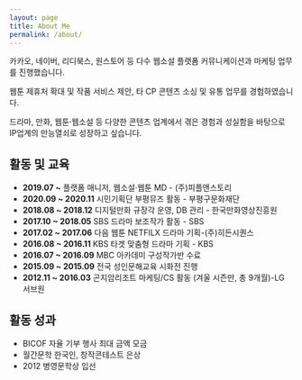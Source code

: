 ```yaml
---
layout: page
title: About Me
permalink: /about/
---
```


카카오, 네이버, 리디북스, 원스토어 등
다수 웹소설 플랫폼 커뮤니케이션과 마케팅 업무를 진행했습니다.

웹툰 제휴처 확대 및 작품 서비스 제안,
타 CP 콘텐츠 소싱 및 유통 업무를 경험하였습니다.

드라마, 만화, 웹툰·웹소설 등 다양한 콘텐츠 업계에서 겪은 경험과
성실함을 바탕으로 IP업계의 만능열쇠로 성장하고 싶습니다.


## 활동 및 교육

* **2019.07 ~** 플랫폼 매니저, 웹소설·웹툰 MD - (주)피플앤스토리
* **2020.09 ~ 2020.11** 시민기획단 부평뮤즈 활동 - 부평구문화재단 
* **2018.08 ~ 2018.12** 디지털만화 규장각 운영, DB 관리 - 한국만화영상진흥원
* **2017.10 ~ 2018.05** SBS 드라마 보조작가 활동 - SBS
* **2017.02 ~ 2017.06** 다음 웹툰 NETFILX 드라마 기획-(주)히든시퀀스
* **2016.08 ~ 2016.11** KBS 타겟 맞춤형 드라마 기획 - KBS
* **2016.07 ~ 2016.09** MBC 아카데미 구성작가반 수료
* **2015.09 ~ 2015.09** 전국 성인문해교육 시화전 진행
* **2012.11 ~ 2016.03** 곤지암리조트 마케팅/CS 활동 (겨울 시즌만, 총 9개월)-LG 서브원

## 활동 성과

- BICOF 자율 기부 행사 최대 금액 모금
- 월간문학 한국인, 창작콘테스트 은상
- 2012 병영문학상 입선
